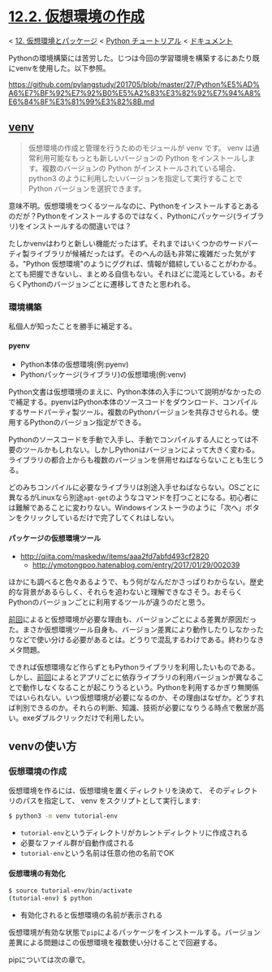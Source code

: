 # [12.2. 仮想環境の作成](https://docs.python.jp/3/tutorial/venv.html#creating-virtual-environments)

< [12. 仮想環境とパッケージ](https://docs.python.jp/3/tutorial/venv.html#virtual-environments-and-packages) < [Python チュートリアル](https://docs.python.jp/3/tutorial/index.html) < [ドキュメント](https://docs.python.jp/3/index.html)

Pythonの環境構築には苦労した。じつは今回の学習環境を構築するにあたり既にvenvを使用した。以下参照。

https://github.com/pylangstudy/201705/blob/master/27/Python%E5%AD%A6%E7%BF%92%E7%92%B0%E5%A2%83%E3%82%92%E7%94%A8%E6%84%8F%E3%81%99%E3%82%8B.md

## [venv](https://docs.python.jp/3/library/venv.html#module-venv)

> 仮想環境の作成と管理を行うためのモジュールが venv です。 venv は通常利用可能なもっとも新しいバージョンの Python をインストールします。複数のバージョンの Python がインストールされている場合、 python3 のように利用したいバージョンを指定して実行することで Python バージョンを選択できます。

意味不明。仮想環境をつくるツールなのに、Pythonをインストールするとあるのだが？Pythonをインストールするのではなく、Pythonにパッケージ(ライブラリ)をインストールするの間違いでは？

たしかvenvはわりと新しい機能だったはず。それまではいくつかのサードパーティ製ライブラリが候補だったはず。そのへんの話も非常に複雑だった気がする。"Python 仮想環境"のようにググれば、情報が錯綜していることがわかる。とても把握できないし、まとめる自信もない。それほどに混沌としている。おそらくPythonのバージョンごとに遷移してきたと思われる。

### 環境構築

私個人が知ったことを勝手に補足する。

#### pyenv

* Python本体の仮想環境(例:pyenv)
* Pythonパッケージ(ライブラリ)の仮想環境(例:venv)

Python文書は仮想環境のまえに、Python本体の入手について説明がなかったので補足する。pyenvはPython本体のソースコードをダウンロード、コンパイルするサードパーティ製ツール。複数のPythonバージョンを共存させられる。使用するPythonのバージョン指定ができる。

Pythonのソースコードを手動で入手し、手動でコンパイルする人にとっては不要のツールかもしれない。しかしPythonはバージョンによって大きく変わる。ライブラリの都合上からも複数のバージョンを併用せねばならないことも生じうる。

どのみちコンパイルに必要なライブラリは別途入手せねばならない。OSごとに異なるがLinuxなら別途`apt-get`のようなコマンドを打つことになる。初心者には難解であることに変わりない。Windowsインストーラのように「次へ」ボタンをクリックしているだけで完了してくれはしない。

#### パッケージの仮想環境ツール

* http://qiita.com/maskedw/items/aaa2fd7abfd493cf2820
    * http://ymotongpoo.hatenablog.com/entry/2017/01/29/002039

ほかにも調べると色々あるようで、もう何がなんだかさっぱりわからない。歴史的な背景があるらしく、それらを追わないと理解できなさそう。おそらくPythonのバージョンごとに利用するツールが違うのだと思う。

[前回](https://github.com/pylangstudy/201707/tree/master/01/01)によると仮想環境が必要な理由も、バージョンごとによる差異が原因だった。まさか仮想環境ツール自身も、バージョン差異により動作したりしなかったりなどで使い分ける必要があるとは。どうりで混乱するわけである。終わりなきメタ問題。

できれば仮想環境など作らずともPythonライブラリを利用したいものである。しかし、[前回](https://github.com/pylangstudy/201707/tree/master/01/01)によるとアプリごとに依存ライブラリの利用バージョンが異なることで動作しなくなることが起こりうるという。Pythonを利用するかぎり無関係ではいられない。いつ仮想環境が必要になるのか、その理由はなぜか。どうすれば判別できるのか。それらの判断、知識、技術が必要になりうる時点で敷居が高い。exeダブルクリックだけで利用したい。

## venvの使い方

### 仮想環境の作成

仮想環境を作るには、仮想環境を置くディレクトリを決めて、 そのディレクトリのパスを指定して、 venv をスクリプトとして実行します:

```sh
$ python3 -m venv tutorial-env
```

* `tutorial-env`というディレクトリがカレントディレクトリに作成される
* 必要なファイル群が自動作成される
* `tutorial-env`という名前は任意の他の名前でOK

#### 仮想環境の有効化

```sh
$ source tutorial-env/bin/activate
(tutorial-env) $ python
```

* 有効化されると仮想環境の名前が表示される

仮想環境が有効な状態で`pip`によるパッケージをインストールする。バージョン差異による問題はこの仮想環境を複数使い分けることで回避する。

pipについては次の章で。

